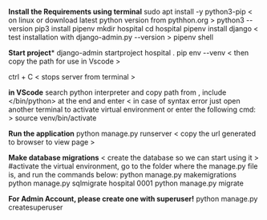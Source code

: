 **Install the Requirements using terminal** 
sudo apt install -y python3-pip   < on linux or download latest python version from pythhon.org >
python3 --version
pip3 install pipenv
mkdir hospital
cd hospital
pipenv install django      < test installation with django-admin.py --version >
pipenv shell

**Start project***
django-admin startproject hospital .
pip env --venv  < then copy the path for use in Vscode >

ctrl + C  < stops server from terminal >

**in VScode**
search python interpreter and copy path from <pipenv--Venv> , include </bin/python> at the end and enter
< in case of syntax error just open another terminal to activate virtual environment or enter the following cmd: >
source venv/bin/activate

**Run the application**
python manage.py runserver        < copy the url generated to browser to view page >


**Make database migrations** < create the database so we can start using it >
#activate the virtual environment, go to the folder where the manage.py file is, and run the commands below:
python manage.py makemigrations
python manage.py sqlmigrate hospital 0001
python manage.py migrate

**For Admin Account, please create one with superuser!**
python manage.py createsuperuser
